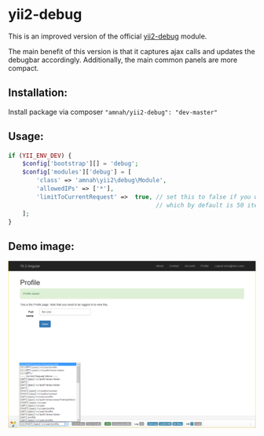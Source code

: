 # yii2-debug

This is an improved version of the official [yii2-debug](https://github.com/yiisoft/yii2-debug) module.

The main benefit of this version is that it captures ajax calls and updates the debugbar accordingly. Additionally, the main common panels are more compact.

## Installation:

Install package via composer ```"amnah/yii2-debug": "dev-master"```

## Usage:

```php
if (YII_ENV_DEV) {
    $config['bootstrap'][] = 'debug';
    $config['modules']['debug'] = [
        'class' => 'amnah\yii2\debug\Module',
        'allowedIPs' => ['*'],
        'limitToCurrentRequest' =>  true, // set this to false if you want it to show all requests in history
                                          // which by default is 50 items (yii2-debug Module::$historySize)
    ];
}
```

## Demo image:

![demo](demo.png "demo")
